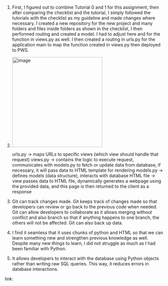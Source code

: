 1. First, I figured out to combine Tutorial 0 and 1 for this assignment, then after comparing the checklist and the tutorial, I simply followed the tutorials with the checklist as my guideline and made changes where necessary. I created a new repository for the new project and many folders and files inside folders as shown in the checklist, I then performed routing and created a model. I had to adjust here and for the function in views.py as well. I then created a routing in urls.py for the application main to map the function created in views.py then deployed to PWS.

2. <img width="286" alt="image" src="https://github.com/user-attachments/assets/c88d1e20-4970-46e5-bdc2-6fdececffa90">

   urls.py -> maps URLs to specific views (which view should handle that request)
   views.py -> contains the logic to execute request, communicates with models.py to fetch or update data from database, if necessary, it will pass data to HTML template for rendering
   models.py -> defines models (data structure), interacts with database
   HTML file -> view passes data to HTML file, dynamically generates a webpage using the provided data, and this page is then returned to the client as a response

4. Git can track changes made. Git keeps track of changes made so that developers can review or go back to the previous code when needed. Git can allow developers to collaborate as it allows merging without conflict and also branch so that if anything happens to one branch, the others will not be affected. Git can also back up data.
   
5. I find it seamless that it uses chunks of python and HTML so that we can learn something new and strengthen previous knowledge as well. Despite many new things to learn, I did not struggle as much as I had been familiar with Python.
  
6. It allows developers to interact with the database using Python objects rather than writing raw SQL queries. This way, it reduces errors in database interactions.

link:
